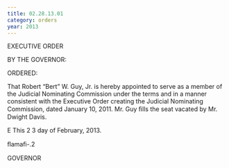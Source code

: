 ```yaml
---
title: 02.28.13.01
category: orders
year: 2013
---
```

 

EXECUTIVE ORDER

BY THE GOVERNOR:

ORDERED:

That Robert “Bert” W. Guy, Jr. is hereby appointed to serve
as a member of the Judicial Nominating Commission under
the terms and in a manner consistent with the Executive
Order creating the Judicial Nominating Commission, dated
January 10, 2011. Mr. Guy ﬁlls the seat vacated by Mr.
Dwight Davis.

E
This 2 3 day of February, 2013.

ﬂamaﬁ-.2

GOVERNOR

